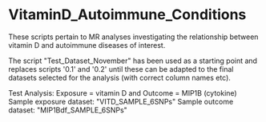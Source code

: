 # VitaminD_Autoimmune_Conditions

These scripts pertain to MR analyses investigating the relationship between vitamin D and autoimmune diseases of interest.

The script "Test_Dataset_November" has been used as a starting point and replaces scripts '0.1' and '0.2' until 
these can be adapted to the final datasets selected for the analysis (with correct column names etc).

Test Analysis: Exposure = vitamin D and Outcome = MIP1B (cytokine)
Sample exposure dataset: "VITD_SAMPLE_6SNPs"
Sample outcome dataset: "MIP1Bdf_SAMPLE_6SNPs"



